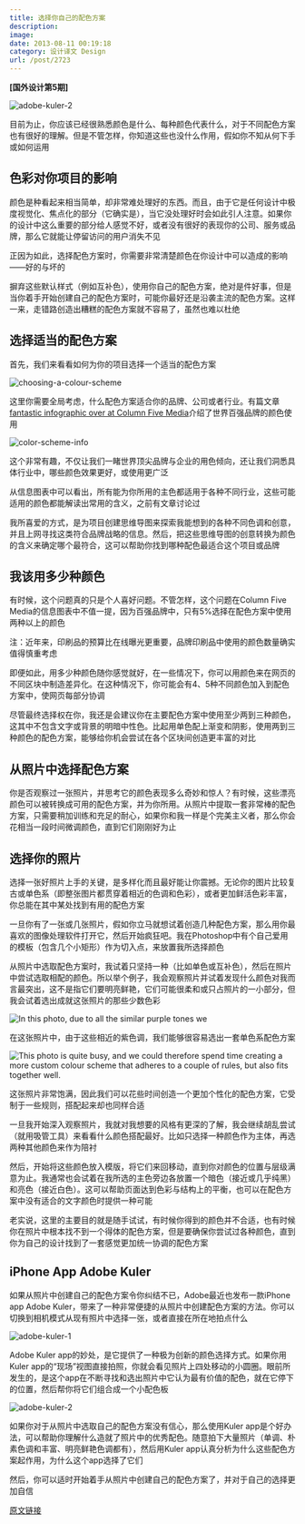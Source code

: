 ```yaml
---
title: 选择你自己的配色方案
description: 
image: 
date: 2013-08-11 00:19:18
category: 设计译文 Design
url: /post/2723
---
```


**[国外设计第5期]**

![adobe-kuler-2](http://uisdc.qiniudn.com/wp-content/uploads/2013/08/adobe-kuler-2.jpg)

目前为止，你应该已经很熟悉颜色是什么、每种颜色代表什么，对于不同配色方案也有很好的理解。但是不管怎样，你知道这些也没什么作用，假如你不知从何下手或如何运用

## 色彩对你项目的影响

颜色是种看起来相当简单，却非常难处理好的东西。而且，由于它是任何设计中极度视觉化、焦点化的部分（它确实是），当它没处理好时会如此引人注意。如果你的设计中这么重要的部分给人感觉不好，或者没有很好的表现你的公司、服务或品牌，那么它就能让停留访问的用户消失不见

正因为如此，选择配色方案时，你需要非常清楚颜色在你设计中可以造成的影响——好的与坏的

摒弃这些默认样式（例如互补色），使用你自己的配色方案，绝对是件好事，但是当你着手开始创建自己的配色方案时，可能你最好还是沿袭主流的配色方案。这样一来，走错路创造出糟糕的配色方案就不容易了，虽然也难以杜绝

## 选择适当的配色方案

首先，我们来看看如何为你的项目选择一个适当的配色方案

![choosing-a-colour-scheme](http://uisdc.qiniudn.com/wp-content/uploads/2013/08/choosing-a-colour-scheme.jpg)

这里你需要全局考虑，什么配色方案适合你的品牌、公司或者行业。有篇文章[fantastic infographic over at Column Five Media](http://columnfivemedia.com/work-items/marketo-infographic-true-colors-what-your-brand-colors-say-about-your-business/ "Brand Colours Infographic at Column Five Media")介绍了世界百强品牌的颜色使用

![color-scheme-info](http://uisdc.qiniudn.com/wp-content/uploads/2013/08/color-scheme-info.png)

这个非常有趣，不仅让我们一睹世界顶尖品牌与企业的用色倾向，还让我们洞悉具体行业中，哪些颜色效果更好，或使用更广泛

从信息图表中可以看出，所有能为你所用的主色都适用于各种不同行业，这些可能适用的颜色都能解读出常用的含义，之前有文章讨论过

我所喜爱的方式，是为项目创建思维导图来探索我能想到的各种不同色调和创意，并且上网寻找这类符合品牌战略的信息。然后，把这些思维导图的创意转换为颜色的含义来确定哪个最符合，这可以帮助你找到哪种配色最适合这个项目或品牌

## 我该用多少种颜色

有时候，这个问题真的只是个人喜好问题。不管怎样，这个问题在Column Five Media的信息图表中不值一提，因为百强品牌中，只有5%选择在配色方案中使用两种以上的颜色

注：近年来，印刷品的预算比在线曝光更重要，品牌印刷品中使用的颜色数量确实值得慎重考虑

即便如此，用多少种颜色随你感觉就好，在一些情况下，你可以用颜色来在网页的不同区块中制造差异化。在这种情况下，你可能会有4、5种不同颜色加入到配色方案中，使网页每部分协调

尽管最终选择权在你，我还是会建议你在主要配色方案中使用至少两到三种颜色，这其中不包含文字或背景的明暗中性色。比起用单色配上渐变和阴影，使用两到三种颜色的配色方案，能够给你机会尝试在各个区块间创造更丰富的对比

## 从照片中选择配色方案

你是否观察过一张照片，并思考它的颜色表现多么奇妙和惊人？有时候，这些漂亮颜色可以被转换成可用的配色方案，并为你所用。从照片中提取一套非常棒的配色方案，只需要稍加训练和充足的耐心，如果你和我一样是个完美主义者，那么你会花相当一段时间微调颜色，直到它们刚刚好为止

## 选择你的照片

选择一张好照片上手的关键，是多样化而且最好能让你震撼。无论你的图片比较复古或单色系（即整张图片都贯穿着相近的色调和色彩），或者更加鲜活色彩丰富，你总能在其中某处找到有用的配色方案

一旦你有了一张或几张照片，假如你立马就想试着创造几种配色方案，那么用你最喜欢的图像处理软件打开它，然后开始疯狂吧。我在Photoshop中有个自己爱用的模板（包含几个小矩形）作为切入点，来放置我所选择颜色

从照片中选取配色方案时，我试着只坚持一种（比如单色或互补色），然后在照片中尝试选取相配的颜色。所以举个例子，我会观察照片并试着发现什么颜色对我而言最突出，这不是指它们要明亮鲜艳，它们可能很柔和或只占照片的一小部分，但我会试着选出成就这张照片的那些少数色彩

![In this photo, due to all the similar purple tones we](http://uisdc.qiniudn.com/wp-content/uploads/2013/08/choosing-from-photos-1.jpg)

在这张照片中，由于这些相近的紫色调，我们能够很容易选出一套单色系配色方案

![This photo is quite busy, and we could therefore spend time creating a more custom colour scheme that adheres to a couple of rules, but also fits together well.](http://uisdc.qiniudn.com/wp-content/uploads/2013/08/choosing-from-photos-2.jpg)

这张照片非常饱满，因此我们可以花些时间创造一个更加个性化的配色方案，它受制于一些规则，搭配起来却也同样合适

一旦我开始深入观察照片，我就对我想要的风格有更深的了解，我会继续胡乱尝试（就用吸管工具）来看看什么颜色搭配最好。比如只选择一种颜色作为主体，再选两种其他颜色来作为陪衬

然后，开始将这些颜色放入模版，将它们来回移动，直到你对颜色的位置与层级满意为止。我通常也会试着在我所选的主色旁边各放置一个暗色（接近或几乎纯黑）和亮色（接近白色）。这可以帮助页面达到色彩与结构上的平衡，也可以在配色方案中没有适合的文字颜色时提供一种可能

老实说，这里的主要目的就是随手试试，有时候你得到的颜色并不合适，也有时候你在照片中根本找不到一个得体的配色方案，但是要确保你尝试过各种颜色，直到你为自己的设计找到了一套感觉更加统一协调的配色方案

## iPhone App Adobe Kuler

如果从照片中创建自己的配色方案令你纠结不已，Adobe最近也发布一款iPhone app Adobe Kuler，带来了一种非常便捷的从照片中创建配色方案的方法。你可以切换到相机模式从现有照片中选择一张，或者直接在所在地拍点什么

![adobe-kuler-1](http://uisdc.qiniudn.com/wp-content/uploads/2013/08/adobe-kuler-1.jpg)

Adobe Kuler app的妙处，是它提供了一种极为创新的颜色选择方式。如果你用Kuler app的“现场”视图直接拍照，你就会看见照片上四处移动的小圆圈。眼前所发生的，是这个app在不断寻找和选出照片中它认为最有价值的配色，就在它停下的位置，然后帮你将它们组合成一个小配色板

![adobe-kuler-2](http://uisdc.qiniudn.com/wp-content/uploads/2013/08/adobe-kuler-2.jpg)

如果你对于从照片中选取自己的配色方案没有信心，那么使用Kuler app是个好办法，可以帮助你理解什么造就了照片中的优秀配色。随意拍下大量照片（单调、朴素色调和丰富、明亮鲜艳色调都有），然后用Kuler app认真分析为什么这些配色方案起作用，为什么这个app选择了它们

然后，你可以适时开始着手从照片中创建自己的配色方案了，并对于自己的选择更加自信

[原文链接](http://webdesign.tutsplus.com/articles/design-theory/selecting-your-own-color-scheme/)